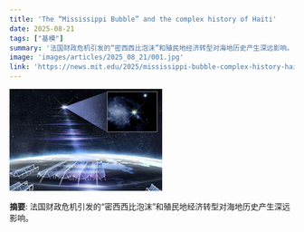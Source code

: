 ```yaml
---
title: 'The “Mississippi Bubble” and the complex history of Haiti'
date: 2025-08-21
tags: ["基模"]
summary: '法国财政危机引发的“密西西比泡沫”和殖民地经济转型对海地历史产生深远影响。'
image: 'images/articles/2025_08_21/001.jpg'
link: 'https://news.mit.edu/2025/mississippi-bubble-complex-history-haiti-malick-ghachem-book-0821'
---
```

![The “Mississippi Bubble” and the complex history of Haiti](images/articles/2025_08_21/001.jpg)

**摘要**: 法国财政危机引发的“密西西比泡沫”和殖民地经济转型对海地历史产生深远影响。
